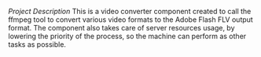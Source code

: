 *Project Description*
This is a video converter component created to call the ffmpeg tool to convert various video formats to the Adobe Flash FLV output format. The component also takes care of server resources usage, by lowering the priority of the process, so the machine can perform as other tasks as possible.
